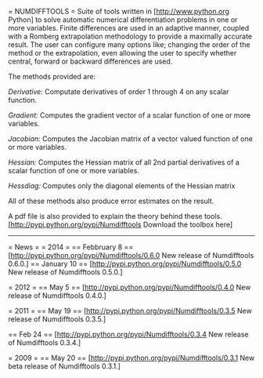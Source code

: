 = NUMDIFFTOOLS =
Suite of tools written in [http://www.python.org Python] to solve automatic numerical differentiation
problems in one or more variables. Finite differences are used in an adaptive manner, coupled with a Romberg extrapolation methodology to provide a maximally accurate result.
The user can configure many options like; changing the order of the method or the extrapolation, even allowing the user to specify whether central, forward or backward differences are used.

The methods provided are:

*Derivative:* Computate derivatives of order 1 through 4 on any scalar function.

*Gradient:* Computes the gradient vector of a scalar function of one or more variables.

*Jacobian:* Computes the Jacobian matrix of a vector valued function of one or more variables.

*Hessian:* Computes the Hessian matrix of all 2nd partial derivatives of a scalar
function of one or more variables.

*Hessdiag:* Computes only the diagonal elements of the Hessian matrix 

All of these methods also produce error estimates on the result.

A pdf file is also provided to explain the theory behind these tools.
[http://pypi.python.org/pypi/Numdifftools Download the toolbox here]

----

= News =
= 2014 =
== Febbruary 8 ==
[http://pypi.python.org/pypi/Numdifftools/0.6.0 New release of Numdifftools 0.6.0.]
== January 10 ==
[http://pypi.python.org/pypi/Numdifftools/0.5.0 New release of Numdifftools 0.5.0.]

= 2012 =
== May 5 ==
[http://pypi.python.org/pypi/Numdifftools/0.4.0 New release of Numdifftools 0.4.0.]

= 2011 =
== May 19 ==
[http://pypi.python.org/pypi/Numdifftools/0.3.5 New release of Numdifftools 0.3.5.]

== Feb 24 ==
[http://pypi.python.org/pypi/Numdifftools/0.3.4 New release of Numdifftools 0.3.4.]


= 2009 =
== May 20 ==
[http://pypi.python.org/pypi/Numdifftools/0.3.1 New beta release of Numdifftools 0.3.1.]






